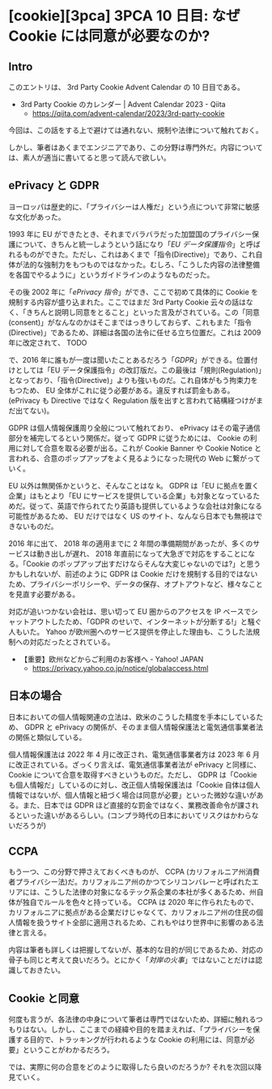 # [cookie][3pca] 3PCA 10 日目: なぜ Cookie には同意が必要なのか?

## Intro

このエントリは、 3rd Party Cookie Advent Calendar の 10 日目である。

- 3rd Party Cookie のカレンダー | Advent Calendar 2023 - Qiita
  - https://qiita.com/advent-calendar/2023/3rd-party-cookie

今回は、この話をする上で避けては通れない、規制や法律について触れておく。

しかし、筆者はあくまでエンジニアであり、この分野は専門外だ。内容については、素人が適当に書いてると思って読んで欲しい。


## ePrivacy と GDPR

ヨーロッパは歴史的に、「プライバシーは人権だ」という点について非常に敏感な文化があった。

1993 年に EU ができたとき、それまでバラバラだった加盟国のプライバシー保護について、きちんと統一しようという話になり「*EU データ保護指令*」と呼ばれるものができた。ただし、これはあくまで「指令(Directive)」であり、これ自体が法的な強制力をもつものではなかった。むしろ、「こうした内容の法律整備を各国でやるように」というガイドラインのようなものだった。

その後 2002 年に「*ePrivacy 指令*」ができ、ここで初めて具体的に Cookie を規制する内容が盛り込まれた。ここではまだ 3rd Party Cookie 云々の話はなく、「きちんと説明し同意をとること」といった言及がされている。この「同意(consent)」がなんなのかはそこまではっきりしておらず、これもまた「指令(Directive)」であるため、詳細は各国の法令に任せる立ち位置だ。これは 2009 年に改定されて、 TODO

で、2016 年に誰もが一度は聞いたことあるだろう「*GDPR*」ができる。位置付けとしては「EU データ保護指令」の改訂版だ。この最後は「規則(Regulation)」となっており、「指令(Directive)」よりも強いものだ。これ自体がもう拘束力をもつため、 EU 全体がこれに従う必要がある。違反すれば罰金もある。(ePrivacy も Directive ではなく Regulation 版を出すと言われて結構経つけがまだ出てない)。

GDPR は個人情報保護周り全般について触れており、 ePrivacy はその電子通信部分を補完してるという関係だ。従って GDPR に従うためには、 Cookie の利用に対して合意を取る必要が出る。これが Cookie Banner や Cookie Notice と言われる、合意のポップアップをよく見るようになった現代の Web に繋がっていく。

EU 以外は無関係かというと、そんなことはな k。 GDPR は「EU に拠点を置く企業」はもとより「EU にサービスを提供している企業」も対象となっているためだ。従って、英語で作られてたり英語も提供しているような会社は対象になる可能性があるため、 EU だけではなく US のサイト、なんなら日本でも無視はできないものだ。

2016 年に出て、 2018 年の適用までに 2 年間の準備期間があったが、多くのサービスは動き出しが遅れ、 2018 年直前になって大急ぎで対応をすることになる。「Cookie のポップアップ出すだけならそんな大変じゃないのでは?」と思うかもしれないが、前述のように GDPR は Cookie だけを規制する目的ではないため、プライバシーポリシーや、データの保存、オプトアウトなど、様々なことを見直す必要がある。

対応が追いつかない会社は、思い切って EU 圏からのアクセスを IP ベースでシャットアウトしたため、「GDPR のせいで、インターネットが分断する!」と騒ぐ人もいた。 Yahoo が欧州圏へのサービス提供を停止した理由も、こうした法規制への対応だったとされている。

- 【重要】欧州などからご利用のお客様へ - Yahoo! JAPAN
  - https://privacy.yahoo.co.jp/notice/globalaccess.html


## 日本の場合

日本においての個人情報関連の立法は、欧米のこうした精度を手本にしているため、 GDPR と ePrivacy の関係が、そのまま個人情報保護法と電気通信事業者法の関係と類似している。

個人情報保護法は 2022 年 4 月に改正され、電気通信事業者方は 2023 年 6 月に改正されている。ざっくり言えば、電気通信事業者法が ePrivacy と同様に、Cookie について合意を取得すべきというものだ。ただし、 GDPR は「Cookie も個人情報だ」しているのに対し、改正個人情報保護法は「Cookie 自体は個人情報ではないが、個人情報と紐づく場合は同意が必要」といった微妙な違いがある。また、日本では GDPR ほど直接的な罰金ではなく、業務改善命令が課されるといった違いがあるらしい。(コンプラ時代の日本においてリスクはかわらないだろうが)


## CCPA

もう一つ、この分野で押さえておくべきものが、 CCPA (カリフォルニア州消費者プライバシー法)だ。カリフォルニア州のかつてシリコンバレーと呼ばれたエリアには、こうした法律の対象になるテック系企業の本社が多くあるため、州自体が独自でルールを色々と持っている。 CCPA は 2020 年に作られたもので、カリフォルニアに拠点がある企業だけじゃなくて、カリフォルニア州の住民の個人情報を扱うサイト全部に適用されるため、これもやはり世界中に影響のある法律と言える。

内容は筆者も詳しくは把握してないが、基本的な目的が同じであるため、対応の骨子も同じと考えて良いだろう。とにかく「*対岸の火事*」ではないことだけは認識しておきたい。


## Cookie と同意

何度も言うが、各法律の中身について筆者は専門ではないため、詳細に触れるつもりはない。しかし、ここまでの経緯や目的を踏まえれば、「プライバシーを保護する目的で、トラッキングが行われるような Cookie の利用には、同意が必要」ということがわかるだろう。

では、実際に何の合意をどのように取得したら良いのだろうか? それを次回以降見ていく。